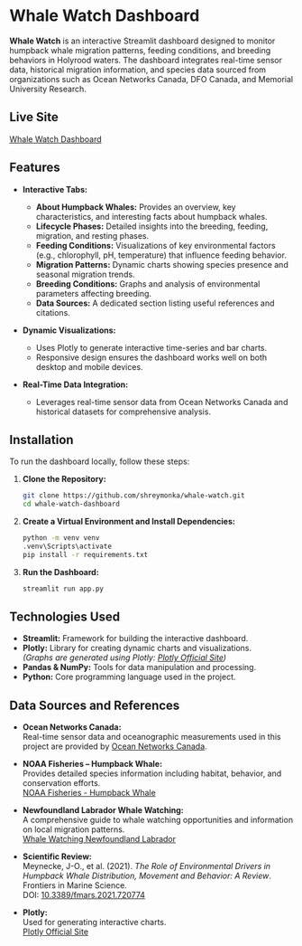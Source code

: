 # Whale Watch Dashboard

**Whale Watch** is an interactive Streamlit dashboard designed to monitor humpback whale migration patterns, feeding conditions, and breeding behaviors in Holyrood waters. The dashboard integrates real-time sensor data, historical migration information, and species data sourced from organizations such as Ocean Networks Canada, DFO Canada, and Memorial University Research.

## Live Site

[Whale Watch Dashboard](https://whale-watch-sd.streamlit.app/)

## Features

- **Interactive Tabs:**
  - **About Humpback Whales:** Provides an overview, key characteristics, and interesting facts about humpback whales.
  - **Lifecycle Phases:** Detailed insights into the breeding, feeding, migration, and resting phases.
  - **Feeding Conditions:** Visualizations of key environmental factors (e.g., chlorophyll, pH, temperature) that influence feeding behavior.
  - **Migration Patterns:** Dynamic charts showing species presence and seasonal migration trends.
  - **Breeding Conditions:** Graphs and analysis of environmental parameters affecting breeding.
  - **Data Sources:** A dedicated section listing useful references and citations.

- **Dynamic Visualizations:**
  - Uses Plotly to generate interactive time-series and bar charts.
  - Responsive design ensures the dashboard works well on both desktop and mobile devices.

- **Real-Time Data Integration:**
  - Leverages real-time sensor data from Ocean Networks Canada and historical datasets for comprehensive analysis.

## Installation

To run the dashboard locally, follow these steps:

1. **Clone the Repository:**

    ```bash
    git clone https://github.com/shreymonka/whale-watch.git
    cd whale-watch-dashboard
    ```

2. **Create a Virtual Environment and Install Dependencies:**

    ```bash
    python -m venv venv
    .venv\Scripts\activate
    pip install -r requirements.txt
    ```

3. **Run the Dashboard:**

    ```bash
    streamlit run app.py
    ```

## Technologies Used

- **Streamlit:** Framework for building the interactive dashboard.
- **Plotly:** Library for creating dynamic charts and visualizations.  
  *(Graphs are generated using Plotly: [Plotly Official Site](https://plotly.com))*
- **Pandas & NumPy:** Tools for data manipulation and processing.
- **Python:** Core programming language used in the project.

## Data Sources and References

- **Ocean Networks Canada:**  
  Real-time sensor data and oceanographic measurements used in this project are provided by [Ocean Networks Canada](https://data.oceannetworks.ca/DataPreview?TREETYPE=1&LOCATION=11&TIMECONFIG=0).

- **NOAA Fisheries – Humpback Whale:**  
  Provides detailed species information including habitat, behavior, and conservation efforts.  
  [NOAA Fisheries - Humpback Whale](https://www.fisheries.noaa.gov/species/humpback-whale)  

- **Newfoundland Labrador Whale Watching:**  
  A comprehensive guide to whale watching opportunities and information on local migration patterns.  
  [Whale Watching Newfoundland Labrador](https://www.newfoundlandlabrador.com/things-to-do/whale-watching)

- **Scientific Review:**  
  Meynecke, J-O., et al. (2021). *The Role of Environmental Drivers in Humpback Whale Distribution, Movement and Behavior: A Review*. Frontiers in Marine Science.  
  DOI: [10.3389/fmars.2021.720774](https://doi.org/10.3389/fmars.2021.720774)

- **Plotly:**  
  Used for generating interactive charts.  
  [Plotly Official Site](https://plotly.com)


